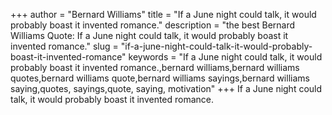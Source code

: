 +++
author = "Bernard Williams"
title = "If a June night could talk, it would probably boast it invented romance."
description = "the best Bernard Williams Quote: If a June night could talk, it would probably boast it invented romance."
slug = "if-a-june-night-could-talk-it-would-probably-boast-it-invented-romance"
keywords = "If a June night could talk, it would probably boast it invented romance.,bernard williams,bernard williams quotes,bernard williams quote,bernard williams sayings,bernard williams saying,quotes, sayings,quote, saying, motivation"
+++
If a June night could talk, it would probably boast it invented romance.
